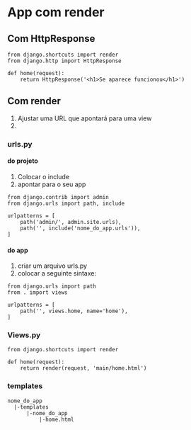 # App com render

## Com HttpResponse
```
from django.shortcuts import render
from django.http import HttpResponse

def home(request):
    return HttpResponse('<h1>Se aparece funcionou</h1>')
```

## Com render
1. Ajustar uma URL que apontará para uma view
2. 
 

### urls.py

#### do projeto
1. Colocar o include
2. apontar para o seu app
```
from django.contrib import admin
from django.urls import path, include

urlpatterns = [
    path('admin/', admin.site.urls),
    path('', include('nome_do_app.urls')),
]
```

#### do app
1. criar um arquivo urls.py
2. colocar a seguinte sintaxe:
```
from django.urls import path
from . import views

urlpatterns = [
    path('', views.home, name='home'),
]
```
### Views.py
```
from django.shortcuts import render

def home(request):
    return render(request, 'main/home.html')
```

### templates
```
nome_do_app
  |-templates
      |-nome_do_app
          |-home.html
```
